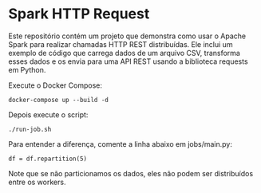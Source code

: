 # Spark HTTP Request

Este repositório contém um projeto que demonstra como usar o Apache Spark para realizar chamadas HTTP REST distribuídas. Ele inclui um exemplo de código que carrega dados de um arquivo CSV, transforma esses dados e os envia para uma API REST usando a biblioteca requests em Python.

Execute o Docker Compose:

```
docker-compose up --build -d
```

Depois execute o script:

```
./run-job.sh
```

Para entender a diferença, comente a linha abaixo em jobs/main.py:

```
df = df.repartition(5)
```

Note que se não particionamos os dados, eles não podem ser distribuídos entre os workers.